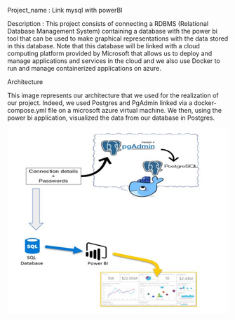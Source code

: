 Project_name : Link mysql with powerBI

Description :
This project consists of connecting a RDBMS (Relational Database Management System) containing a database with the power bi tool that 
can be used to make graphical representations with the data stored in this database.
Note that this database will be linked with a cloud computing platform provided by Microsoft that allows us to deploy and manage
applications and services in the cloud and we also use Docker to run and manage containerized applications on azure.


Architecture


This image represents our architecture that we used for the realization of our project. Indeed, we used Postgres and PgAdmin linked via a docker-compose.yml file on a microsoft azure virtual machine. We then, using the power bi application, visualized the data from our database in Postgres.


![alt text](https://github.com/771999489/mysql-powerBI/blob/main/images/architechture%20du%20projet.JPG)



